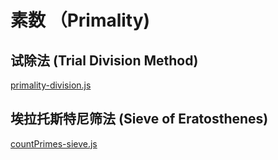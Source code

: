 # 素数 （Primality)



## 试除法 (Trial Division Method)

[primality-division.js](./primality-division.js)

## 埃拉托斯特尼筛法 (Sieve of Eratosthenes)

[countPrimes-sieve.js](./countPrimes-sieve.js)

